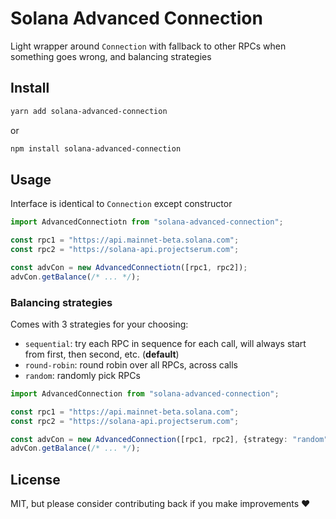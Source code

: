 # Solana Advanced Connection

Light wrapper around `Connection` with fallback to other RPCs when something goes wrong, and balancing strategies

## Install

```bash
yarn add solana-advanced-connection
```

or
```bash
npm install solana-advanced-connection
```

## Usage

Interface is identical to `Connection` except constructor

```typescript
import AdvancedConnectiotn from "solana-advanced-connection";

const rpc1 = "https://api.mainnet-beta.solana.com";
const rpc2 = "https://solana-api.projectserum.com";

const advCon = new AdvancedConnectiotn([rpc1, rpc2]);
advCon.getBalance(/* ... */);
```

### Balancing strategies

Comes with 3 strategies for your choosing:

- `sequential`: try each RPC in sequence for each call, will always start from first, then second, etc. (**default**)
- `round-robin`: round robin over all RPCs, across calls
- `random`: randomly pick RPCs

```typescript
import AdvancedConnection from "solana-advanced-connection";

const rpc1 = "https://api.mainnet-beta.solana.com";
const rpc2 = "https://solana-api.projectserum.com";

const advCon = new AdvancedConnection([rpc1, rpc2], {strategy: "random"});
advCon.getBalance(/* ... */);
```


## License

MIT, but please consider contributing back if you make improvements ❤️
